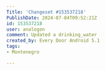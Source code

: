 ```yaml
---
Title: 'Changeset #153537218'
PublishDate: 2024-07-04T09:52:21Z
id: 153537218
user: analogon
comment: Updated a drinking_water
created_by: Every Door Android 5.1
tags:
- Montenegro

---
```

